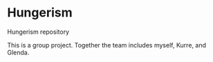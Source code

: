 # Hungerism
Hungerism repository

This is a group project. Together the team includes myself, Kurre, and Glenda. 